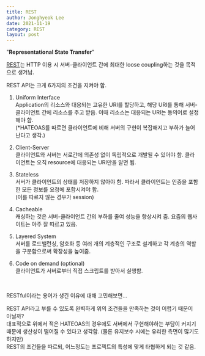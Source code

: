 ```yaml
---
title: REST
author: Jonghyeok Lee
date: 2021-11-19
category: REST
layout: post
---
```


"**Representational State Transfer**"

[REST][1]는 HTTP 이용 시 서버-클라이언트 간에 최대한 loose coupling하는 것을 목적으로 생겨남.

REST API는 크게 6가지의 조건을 지켜야 함.

1. Uniform Interface  
   Application의 리소스와 대응되는 고유한 URI를 할당하고, 해당 URI를 통해 서버-클라이언트 간에 리소스를 주고 받음. 이때 리소스는 대응되는 URI는 동의어로 설정해야 함.  
   (*HATEOAS를 따르면 클라이언트에 비해 서버의 구현이 복잡해지고 부하가 늘어난다고 생각.)


2. Client-Server      
   클라이언트와 서버는 서로간에 의존성 없이 독립적으로 개발될 수 있어야 함. 클라이언트는 오직 resource에 대응되는 URI만을 알면 됨.


3. Stateless    
   서버가 클라이언트의 상태를 저장하지 않아야 함. 따라서 클라이언트는 인증을 포함한 모든 정보를 요청에 포함시켜야 함.    
   (이를 따르지 않는 경우가 session)


4. Cacheable    
   캐싱하는 것은 서버-클라이언트 간의 부하를 줄여 성능을 향상시켜 줌. 요즘의 웹사이트는 아주 잘 따르고 있음.


5. Layered System   
   서버를 로드밸런싱, 암호화 등 여러 개의 계층적인 구조로 설계하고 각 계층의 역할을 구분함으로써 확장성을 높여줌.


6. Code on demand (optional)   
   클라이언트가 서버로부터 직접 스크립트를 받아서 실행함.

<br>

RESTful이라는 용어가 생긴 이유에 대해 고민해보면...

REST API라고 부를 수 있도록 완벽하게 위의 조건들을 만족하는 것이 어렵기 때문이 아닐까?   
대표적으로 위에서 적은 HATEOAS의 경우에도 서버에서 구현해야하는 부담이 커지기 때문에 생산성이 떨어질 수 있다고 생각함. (물론 유지보수 시에는 유리한 측면이 많기도 하지만)   
REST의 조건들을 따르되, 어느정도는 프로젝트의 특성에 맞게 타협하게 되는 것 같음.



[1]: https://gmlwjd9405.github.io/2018/09/21/rest-and-restful.html